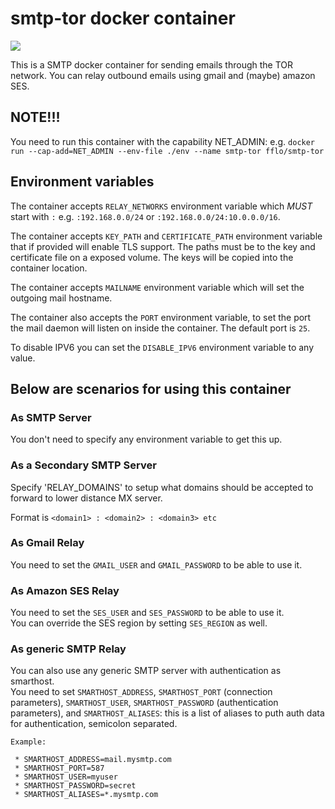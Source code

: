 # smtp-tor docker container
[![](https://images.microbadger.com/badges/image/namshi/smtp.svg)](https://microbadger.com/images/namshi/smtp)

This is a SMTP docker container for sending emails through the TOR network. You can relay outbound emails using gmail and (maybe) amazon SES.

## NOTE!!! ##
You need to run this container with the capability NET_ADMIN:
e.g. `docker run --cap-add=NET_ADMIN --env-file ./env --name smtp-tor fflo/smtp-tor`

## Environment variables

The container accepts `RELAY_NETWORKS` environment variable which *MUST* start with `:` e.g. `:192.168.0.0/24` or `:192.168.0.0/24:10.0.0.0/16`.

The container accepts `KEY_PATH` and `CERTIFICATE_PATH` environment variable that if provided will enable TLS support. The paths must be to the key and certificate file on a exposed volume. The keys will be copied into the container location.

The container accepts `MAILNAME` environment variable which will set the outgoing mail hostname.

The container also accepts the `PORT` environment variable, to set the port the mail daemon will listen on inside the container. The default port is `25`.

To disable IPV6 you can set the `DISABLE_IPV6` environment variable to any value.

## Below are scenarios for using this container

### As SMTP Server
You don't need to specify any environment variable to get this up.

### As a Secondary SMTP Server
Specify 'RELAY_DOMAINS' to setup what domains should be accepted to forward to lower distance MX server.

Format is `<domain1> : <domain2> : <domain3> etc`

### As Gmail Relay
You need to set the `GMAIL_USER` and `GMAIL_PASSWORD` to be able to use it.

### As Amazon SES Relay
You need to set the `SES_USER` and `SES_PASSWORD` to be able to use it.<br/>
You can override the SES region by setting `SES_REGION` as well.

### As generic SMTP Relay
You can also use any generic SMTP server with authentication as smarthost.</br>
You need to set `SMARTHOST_ADDRESS`, `SMARTHOST_PORT` (connection parameters), `SMARTHOST_USER`, `SMARTHOST_PASSWORD` (authentication parameters), and `SMARTHOST_ALIASES`: this is a list of aliases to puth auth data for authentication, semicolon separated.</br>

```
Example:

 * SMARTHOST_ADDRESS=mail.mysmtp.com
 * SMARTHOST_PORT=587
 * SMARTHOST_USER=myuser
 * SMARTHOST_PASSWORD=secret
 * SMARTHOST_ALIASES=*.mysmtp.com
```
